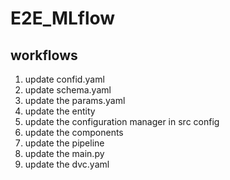 # E2E_MLflow

## workflows

1. update confid.yaml
2. update schema.yaml
3. update the params.yaml
4. update the entity
5. update the configuration manager in src config
6. update the components
7. update the pipeline
8. update the main.py
9. update the dvc.yaml

